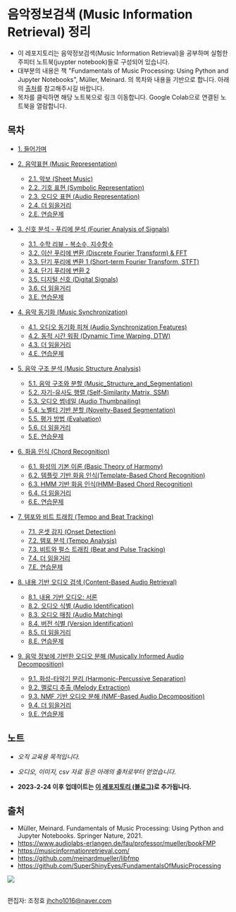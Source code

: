 # 음악정보검색 (Music Information Retrieval) 정리

- 이 레포지토리는 음악정보검색(Music Information Retrieval)을 공부하며 실험한 주피터 노트북(juypter notebook)들로 구성되어 있습니다.
- 대부분의 내용은 책 "Fundamentals of Music Processing: Using Python and Jupyter Notebooks", Müller, Meinard. 의 목차와 내용을 기반으로 합니다. 아래의 [출처](#출처)를 참고해주시길 바랍니다.
- 목차를 클릭하면 해당 노트북으로 링크 이동합니다. Google Colab으로 연결된 노트북을 열람합니다.

## 목차
- [1. 들어가며](https://colab.research.google.com/github/jo-cho/mir_kr/blob/main/Notebooks/1.%20Introduction/01.Introduction.ipynb)

- [2. 음악표현 (Music Representation)](https://github.com/jo-cho/mir_kr/tree/main/Notebooks/2.%20Music%20Representation)
  - [2.1. 악보 (Sheet Music)](https://colab.research.google.com/github/jo-cho/mir_kr/blob/main/Notebooks/2.%20Music%20Representation/2.1.Sheet_Music.ipynb)
  - [2.2. 기호 표현 (Symbolic Representation)](https://colab.research.google.com/github/jo-cho/mir_kr/blob/main/Notebooks/2.%20Music%20Representation/2.2.Symbolic_Representation.ipynb)
  - [2.3. 오디오 표현 (Audio Representation)](https://colab.research.google.com/github/jo-cho/mir_kr/blob/main/Notebooks/2.%20Music%20Representation/2.3.Audio_Representation.ipynb)
  - [2.4. 더 읽을거리](https://colab.research.google.com/github/jo-cho/mir_kr/blob/main/Notebooks/2.%20Music%20Representation/2.4.Further_Readings.ipynb)
  - [2.E. 연습문제](https://colab.research.google.com/github/jo-cho/mir_kr/blob/main/Notebooks/2.%20Music%20Representation/2.E.Exercises.ipynb)
  
- [3. 신호 분석 - 푸리에 분석 (Fourier Analysis of Signals)](https://github.com/jo-cho/mir_kr/tree/main/Notebooks/3.%20Fourier%20Analysis%20of%20Signals)
  - [3.1. 수학 리뷰 - 복소수, 지수함수](https://colab.research.google.com/github/jo-cho/mir_kr/blob/main/Notebooks/3.%20Fourier%20Analysis%20of%20Signals/3.1.Math_Review.ipynb)
  - [3.2. 이산 푸리에 변환 (Discrete Fourier Transform) & FFT](https://colab.research.google.com/github/jo-cho/mir_kr/blob/main/Notebooks/3.%20Fourier%20Analysis%20of%20Signals/3.2.Discrete_Fourier_Transform.ipynb)
  - [3.3. 단기 푸리에 변환 1 (Short-term Fourier Transform, STFT)](https://colab.research.google.com/github/jo-cho/mir_kr/blob/main/Notebooks/3.%20Fourier%20Analysis%20of%20Signals/3.3.Short-term_Fourier_Transform_1.ipynb)
  - [3.4. 단기 푸리에 변환 2](https://colab.research.google.com/github/jo-cho/mir_kr/blob/main/Notebooks/3.%20Fourier%20Analysis%20of%20Signals/3.4.Short-term_Fourier_Transform_2.ipynb)
  - [3.5. 디지털 신호 (Digital Signals)](https://colab.research.google.com/github/jo-cho/mir_kr/blob/main/Notebooks/3.%20Fourier%20Analysis%20of%20Signals/3.5.Digital_Signals.ipynb)
  - [3.6. 더 읽을거리](https://colab.research.google.com/github/jo-cho/mir_kr/blob/main/Notebooks/3.%20Fourier%20Analysis%20of%20Signals/3.6.Further_Readings.ipynb)
  - [3.E. 연습문제](https://colab.research.google.com/github/jo-cho/mir_kr/blob/main/Notebooks/3.%20Fourier%20Analysis%20of%20Signals/3.E.Exercises.ipynb)

- [4. 음악 동기화 (Music Synchronization)](https://github.com/jo-cho/mir_kr/tree/main/Notebooks/4.%20Music%20Synchronization)
  - [4.1. 오디오 동기화 피쳐 (Audio Synchronization Features)](https://colab.research.google.com/github/jo-cho/mir_kr/blob/main/Notebooks/4.%20Music%20Synchronization/4.1.Audio_Synchronization_Features.ipynb)
  - [4.2. 동적 시간 워핑 (Dynamic Time Warping, DTW)](https://colab.research.google.com/github/jo-cho/mir_kr/blob/main/Notebooks/4.%20Music%20Synchronization/4.2.Dynamic_Time_Warping.ipynb)
  - [4.3. 더 읽을거리](https://colab.research.google.com/github/jo-cho/mir_kr/blob/main/Notebooks/4.%20Music%20Synchronization/4.3.Further_Readings.ipynb)
  - [4.E. 연습문제](https://colab.research.google.com/github/jo-cho/mir_kr/blob/main/Notebooks/4.%20Music%20Synchronization/4.E.Exercises.ipynb)

- [5. 음악 구조 분석 (Music Structure Analysis)](https://github.com/jo-cho/mir_kr/tree/main/Notebooks/5.%20Music%20Structure%20Analysis)
  - [5.1. 음악 구조와 분할 (Music_Structure_and_Segmentation)](https://colab.research.google.com/github/jo-cho/mir_kr/blob/main/Notebooks/5.%20Music%20Structure%20Analysis/5.1.Music_Structure_and_Segmentation.ipynb)
  - [5.2. 자기-유사도 행렬 (Self-Similarity Matrix, SSM)](https://colab.research.google.com/github/jo-cho/mir_kr/blob/main/Notebooks/5.%20Music%20Structure%20Analysis/5.2.Self_Similarity_Matrix.ipynb)
  - [5.3. 오디오 썸네일 (Audio Thumbnailing)](https://colab.research.google.com/github/jo-cho/mir_kr/blob/main/Notebooks/5.%20Music%20Structure%20Analysis/5.3.Audio_Thumbnail.ipynb)
  - [5.4. 노벨티 기반 분할 (Novelty-Based Segmentation)](https://colab.research.google.com/github/jo-cho/mir_kr/blob/main/Notebooks/5.%20Music%20Structure%20Analysis/5.4.Novelty-Based_Segmentation.ipynb)
  - [5.5. 평가 방법 (Evaluation)](https://colab.research.google.com/github/jo-cho/mir_kr/blob/main/Notebooks/5.%20Music%20Structure%20Analysis/5.5.Evaluation.ipynb)
  - [5.6. 더 읽을거리](https://colab.research.google.com/github/jo-cho/mir_kr/blob/main/Notebooks/5.%20Music%20Structure%20Analysis/5.6.Further_Readings.ipynb)
  - [5.E. 연습문제](https://colab.research.google.com/github/jo-cho/mir_kr/blob/main/Notebooks/5.%20Music%20Structure%20Analysis/5.E.Exercises.ipynb)

- [6. 화음 인식 (Chord Recognition)](https://github.com/jo-cho/mir_kr/tree/main/Notebooks/6.%20Chord%20Recognition)
  - [6.1. 화성의 기본 이론 (Basic Theory of Harmony)](https://colab.research.google.com/github/jo-cho/mir_kr/blob/main/Notebooks/6.%20Chord%20Recognition/6.1.Basic_Theory_of_Harmony.ipynb)
  - [6.2. 템플릿 기반 화음 인식(Template-Based Chord Recognition)](https://colab.research.google.com/github/jo-cho/mir_kr/blob/main/Notebooks/6.%20Chord%20Recognition/6.2.Template-Based_Chord_Recognition.ipynb)
  - [6.3. HMM 기반 화음 인식(HMM-Based Chord Recognition)](https://colab.research.google.com/github/jo-cho/mir_kr/blob/main/Notebooks/6.%20Chord%20Recognition/6.3.HMM-Based_Chord_Recognition.ipynb)
  - [6.4. 더 읽을거리](https://colab.research.google.com/github/jo-cho/mir_kr/blob/main/Notebooks/6.%20Chord%20Recognition/6.4.Further_Readings.ipynb)
  - [6.E. 연습문제](https://colab.research.google.com/github/jo-cho/mir_kr/blob/main/Notebooks/6.%20Chord%20Recognition/6.E.Exercises.ipynb)

- [7. 템포와 비트 트래킹 (Tempo and Beat Tracking)](https://github.com/jo-cho/mir_kr/tree/main/Notebooks/7.%20Tempo%20and%20Beat%20Tracking)
  - [7.1. 온셋 감지 (Onset Detection)](https://colab.research.google.com/github/jo-cho/mir_kr/blob/main/Notebooks/7.%20Tempo%20and%20Beat%20Tracking/7.1.Onset_Detection.ipynb)
  - [7.2. 템포 분석 (Tempo Analysis)](https://colab.research.google.com/github/jo-cho/mir_kr/blob/main/Notebooks/7.%20Tempo%20and%20Beat%20Tracking/7.2.Tempo_Analysis.ipynb)
  - [7.3. 비트와 펄스 트래킹 (Beat and Pulse Tracking)](https://colab.research.google.com/github/jo-cho/mir_kr/blob/main/Notebooks/7.%20Tempo%20and%20Beat%20Tracking/7.3.Beat_and_Pulse_Tracking.ipynb)
  - [7.4. 더 읽을거리](https://colab.research.google.com/github/jo-cho/mir_kr/blob/main/Notebooks/7.%20Tempo%20and%20Beat%20Tracking/7.4.Further_Readings.ipynb)
  - [7.E. 연습문제](https://colab.research.google.com/github/jo-cho/mir_kr/blob/main/Notebooks/7.%20Tempo%20and%20Beat%20Tracking/7.E.Exercises.ipynb)

- [8. 내용 기반 오디오 검색 (Content-Based Audio Retrieval)](https://github.com/jo-cho/mir_kr/tree/main/Notebooks/8.%20Content-Based%20Audio%20Retrieval)
  - [8.1. 내용 기반 오디오: 서론](https://colab.research.google.com/github/jo-cho/mir_kr/blob/main/Notebooks/8.%20Content-Based%20Audio%20Retrieval/8.1.Introduction.ipynb)
  - [8.2. 오디오 식별 (Audio Identification)](https://colab.research.google.com/github/jo-cho/mir_kr/blob/main/Notebooks/8.%20Content-Based%20Audio%20Retrieval/8.2.Audio_Identification.ipynb)
  - [8.3. 오디오 매칭 (Audio Matching)](https://colab.research.google.com/github/jo-cho/mir_kr/blob/main/Notebooks/8.%20Content-Based%20Audio%20Retrieval/8.3.Audio_Matching.ipynb)
  - [8.4. 버전 식별 (Version Identification)](https://colab.research.google.com/github/jo-cho/mir_kr/blob/main/Notebooks/8.%20Content-Based%20Audio%20Retrieval/8.4.Version_Identification.ipynb)
  - [8.5. 더 읽을거리](https://colab.research.google.com/github/jo-cho/mir_kr/blob/main/Notebooks/8.%20Content-Based%20Audio%20Retrieval/8.5.Further_Readings.ipynb)
  - [8.E. 연습문제](https://colab.research.google.com/github/jo-cho/mir_kr/main/Notebooks/8.%20Content-Based%20Audio%20Retrieval/8.E.Exercises.ipynb)

- [9. 음악 정보에 기반한 오디오 분해 (Musically Informed Audio Decomposition)](https://github.com/jo-cho/mir_kr/tree/main/Notebooks/9.%20Musically%20Informed%20Audio%20Decomposition)
  - [9.1. 화성-타악기 분리 (Harmonic-Percussive Separation)](https://colab.research.google.com/github/jo-cho/mir_kr/blob/main/Notebooks/9.%20Musically%20Informed%20Audio%20Decomposition/9.1.Harmonic%E2%80%93Percussive_Separation.ipynb)
  - [9.2. 멜로디 추출 (Melody Extraction)](https://colab.research.google.com/github/jo-cho/mir_kr/blob/main/Notebooks/9.%20Musically%20Informed%20Audio%20Decomposition/9.2.Melody_Extraction.ipynb)
  - [9.3. NMF 기반 오디오 분해 (NMF-Based Audio Decomposition)](https://colab.research.google.com/github/jo-cho/mir_kr/blob/main/Notebooks/9.%20Musically%20Informed%20Audio%20Decomposition/9.3.NMF-Based_Audio_Decomposition.ipynb)
  - [9.4. 더 읽을거리](https://colab.research.google.com/github/jo-cho/mir_kr/blob/main/Notebooks/9.%20Musically%20Informed%20Audio%20Decomposition/9.4.Further_Readings.ipynb)
  - [9.E. 연습문제](https://colab.research.google.com/github/jo-cho/mir_kr/blob/main/Notebooks/9.%20Musically%20Informed%20Audio%20Decomposition/9.E.Exercises.ipynb)
    
## 노트
* *오직 교육용 목적입니다.*
* *오디오, 이미지, csv 자료 등은 아래의 출처로부터 얻었습니다.*

* **2023-2-24 이후 업데이트는 [이 레포지토리 (블로그)](https://github.com/jo-cho/MIRBlog)로 추가됩니다.**

## 출처
- Müller, Meinard. Fundamentals of Music Processing: Using Python and Jupyter Notebooks. Springer Nature, 2021.
- https://www.audiolabs-erlangen.de/fau/professor/mueller/bookFMP
- https://musicinformationretrieval.com/
- https://github.com/meinardmueller/libfmp
- https://github.com/SuperShinyEyes/FundamentalsOfMusicProcessing

<img src="https://images-na.ssl-images-amazon.com/images/I/51q5YtafVsL.jpg">

##
편집자: 조정효 <jhcho1016@naver.com>

